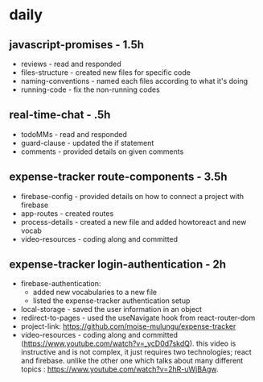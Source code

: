 # daily

## javascript-promises - 1.5h
* reviews - read and responded
* files-structure - created new files for specific code
* naming-conventions - named each files according to what it's doing
* running-code - fix the non-running codes

## real-time-chat - .5h
* todoMMs - read and responded
* guard-clause - updated the if statement
* comments - provided details on given comments

## expense-tracker route-components - 3.5h
* firebase-config - provided details on how to connect a project with firebase
* app-routes - created routes
* process-details - created a new file and added howtoreact and new vocab
* video-resources - coding along and committed

## expense-tracker login-authentication - 2h
* firebase-authentication: 
  * added new vocabularies to a new file
  * listed the expense-tracker authentication setup
* local-storage - saved the user information in an object
* redirect-to-pages - used the useNavigate hook from react-router-dom
* project-link: https://github.com/moise-mulungu/expense-tracker
* video-resources - coding along and committed (https://www.youtube.com/watch?v=_ycD0d7skdQ). this video is instructive and is not complex, it just requires two technologies; react and firebase. unlike the other one which talks about many different topics : https://www.youtube.com/watch?v=2hR-uWjBAgw.